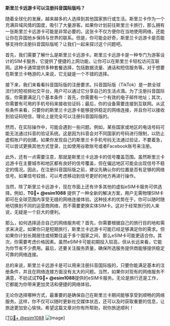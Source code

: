 **斯里兰卡远游卡可以注册抖音国际版吗？**

随着全球化的发展，越来越多的人选择到其他国家旅行或生活。斯里兰卡作为一个充满异域风情的国度，吸引了大量游客。如果你计划前往斯里兰卡旅行，那么拥有一张斯里兰卡远游卡可能是非常必要的。这张卡不仅方便你在当地使用网络，还能让你在异国他乡保持与世界的联系。但是，你可能会好奇，斯里兰卡远游卡是否能够支持你注册抖音国际版呢？让我们一起来探讨这个问题吧。

首先，我们需要了解什么是斯里兰卡远游卡。斯里兰卡远游卡是一种专门为游客设计的SIM卡服务，它提供了便捷的上网功能，让你可以在斯里兰卡轻松访问互联网。这种卡通常提供多种套餐选择，包括数据流量、通话和短信服务等。对于想要在斯里兰卡畅游的人来说，它无疑是一个不错的选择。

接下来，我们来看看抖音国际版的注册要求。抖音国际版（TikTok）是一款全球流行的短视频社交平台，用户可以通过它分享自己的生活点滴。为了注册抖音国际版，你需要满足几个基本条件：首先，你需要有一个有效的电子邮件地址；其次，你需要有可用的手机号码来接收验证码；最后，你的设备需要连接到互联网。从这些条件来看，只要你的斯里兰卡远游卡能够提供稳定的网络连接，并且你可以接收到验证码短信，理论上是完全可以注册抖音国际版的。

然而，在实际操作中，可能会遇到一些问题。例如，某些国家或地区的电话号码可能无法通过抖音的验证系统。这是因为抖音会对不同国家的号码进行限制，以防止虚假账户的创建。如果你发现自己的斯里兰卡手机号码无法通过验证，不要着急，可以尝试更换其他方式登录，比如使用谷歌账号或者Facebook账号来注册。

此外，还有一点需要注意，那就是斯里兰卡远游卡的信号覆盖范围。虽然斯里兰卡远游卡在主要城市和地区都有良好的信号覆盖，但在偏远地区可能会出现信号不稳定的情况。因此，在注册抖音国际版之前，建议先确认你的位置是否有足够的网络信号。如果信号较弱，可以考虑移动到信号更好的地方再进行操作。

当然，除了斯里兰卡远游卡，现在市面上还有许多其他的虚拟eSIM卡服务可供选择。例如，**TG💪+ @esim1088** 提供了一种全新的解决方案，用户无需物理SIM卡即可在全球范围内享受无缝的网络连接体验。这种技术的优势在于，你可以随时随地切换到不同的运营商网络，而不需要更换实体SIM卡。这对于经常旅行的人来说，无疑是一个巨大的便利。

那么，如何选择适合自己的网络服务呢？首先，你需要根据自己的旅行目的地和需求来决定。如果你只是短期旅行，斯里兰卡远游卡可能已经足够满足你的需求。但如果你计划长期居住或频繁往返于多个国家之间，那么eSIM卡可能更适合你。其次，你需要考虑价格因素。虽然eSIM卡可能初期投入较高，但从长远来看，它能为你节省不少费用。最后，还要关注服务质量，确保所选服务提供商能够提供稳定可靠的网络连接。

总的来说，斯里兰卡远游卡是可以用来注册抖音国际版的，只要你能满足基本的注册条件，并且在网络连接方面没有太大的问题。当然，如果你对现有的网络服务不满意，不妨试试**TG💪+ @esim1088**提供的eSIM卡服务。无论是旅行还是工作，它都能为你带来更加灵活和便捷的网络体验。

无论你选择哪种方式，最重要的是确保自己在斯里兰卡期间能够享受到顺畅的网络服务。这样，你不仅可以随时更新社交媒体状态，还可以及时获取重要的信息，让旅途更加安心愉快。希望这篇文章对你有所帮助，祝你旅途顺利！

[[TG💪+ @esim1088](https://t.me/s/esim1088) ![Image](https://i.postimg.cc/4NQfJmqS/Snipaste-2025-05-13-00-14-12.png)]